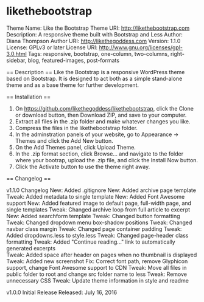# likethebootstrap

Theme Name: Like the Bootstrap 
Theme URI: http://likethebootstrap.com
Description: A responsive theme built with Bootstrap and Less
Author: Diana Thompson
Author URI: http://likethegoddess.com
Version: 1.1.0
License: GPLv3 or later
License URI: http://www.gnu.org/licenses/gpl-3.0.html
Tags: responsive, bootstrap, one-column, two-columns, right-sidebar, blog, featured-images, post-formats

== Description ==
Like the Bootstrap is a responsive WordPress theme based on Bootstrap. It is designed to act both as a simple stand-alone theme and as a base theme for further development. 

== Installation ==

1. On https://github.com/likethegoddess/likethebootstrap, click the Clone or download button, then Download ZIP, and save to your computer. 
2. Extract all files in the .zip folder and make whatever changes you like.
3. Compress the files in the likethebootstrap folder. 
4. In the adminstration panels of your website, go to Appearance -> Themes and click the Add New button. 
5. On the Add Themes panel, click Upload Theme. 
5. In the .zip format section, click Browse... and navigate to the folder where your bootrap, upload the .zip file, and click the Install Now button. 
6. Click the Activate button to use the theme right away. 

== Changelog ==

v1.1.0 Changelog
New: Added .gitignore 
New: Added archive page template 
Tweak: Added metadata to single template
New: Added Font Awesome support 
New: Added featured image to default page, full-width page, and single templates 
Tweak: Changed archive loop from full article to excerpt
New: Added searchform template
Tweak: Changed button formatting
Tweak: Changed dropdown menu box-shadow positions
Tweak: Changed navbar class margin
Tweak: Changed page container padding
Tweak: Added dropdowns.less to style.less
Tweak: Changed page-header class formatting
Tweak: Added "Continue reading..." link to automatically generated excerpts  
Tweak: Added space after header on pages when no thumbnail is displayed 
Tweak: Added new screenshot 
Fix: Correct font path, remove Glyphicon support, change Font Awesome support to CDN 
Tweak: Move all files in public folder to root and change src folder name to less
Tweak: Remove unnecessary CSS
Tweak: Update theme information in style and readme

v1.0.0 Initial Release
Released: July 16, 2016